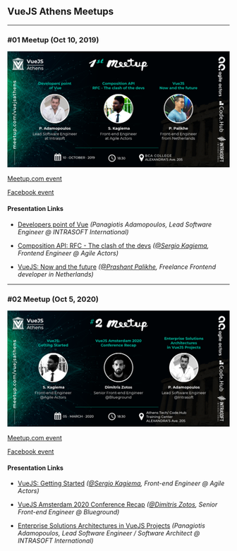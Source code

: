 ## VueJS Athens Meetups
---
### #01 Meetup (Oct 10, 2019)

![First event banner](/meetups/resources/01-meetup/prevent-speakers.png)


[Meetup.com event](https://www.meetup.com/vuejsathens/events/264962104/)

[Facebook event](https://www.facebook.com/events/480394415847464/)

#### Presentation Links

* [Developers point of Vue](https://github.com/panosadamop/presentations/blob/master/VueJS%20Meetup/VueJS-1meetup.pdf) _(Panagiotis Adamopoulos, Lead Software Engineer @ INTRASOFT International)_

* [Composition API: RFC - The clash of the devs](https://slides.com/timosergio/deck-1/fullscreen) _([@Sergio Kagiema](https://twitter.com/sergio_kag), Frontend Engineer @ Agile Actors)_

* [VueJS: Now and the future](https://vuecompositionapi.prashantpalikhe.com) _([@Prashant Palikhe](https://twitter.com/PrashantPalikhe), Freelance Frontend developer in Netherlands)_
---
### #02 Meetup (Oct 5, 2020)

![First event banner](/meetups/resources/02-meetup/prevent-speakers.png)


[Meetup.com event](https://www.meetup.com/vuejsathens/events/269042850/)

[Facebook event](https://www.facebook.com/events/137077827614790/)

#### Presentation Links

* [VueJS: Getting Started](https://slides.com/timosergio/vuejs-getting-started/fullscreen) _([@Sergio Kagiema](https://twitter.com/sergio_kag), Front-end Engineer @ Agile Actors)_

* [VueJS Amsterdam 2020 Conference Recap](https://github.com/vuejs-athens/welcome/blob/2nd-meetup/meetups/resources/02-meetup/presentations/vue_amsterdam.key) _([@Dimitris Zotos](https://twitter.com/dimzts), Senior Front-end Engineer @ Blueground)_

* [Enterprise Solutions Architectures in VueJS Projects](https://github.com/panosadamop/presentations/blob/master/VueJS%20Meetup/VueJS-2meetup.pdf) _(Panagiotis Adamopoulos, Lead Software Engineer / Software Architect @ INTRASOFT International)_

